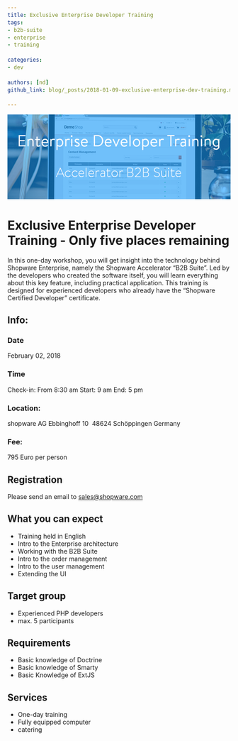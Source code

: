 ```yaml
---
title: Exclusive Enterprise Developer Training
tags:
- b2b-suite
- enterprise
- training

categories:
- dev

authors: [nd]
github_link: blog/_posts/2018-01-09-exclusive-enterprise-dev-training.md

---
```


![banner](/blog/img/2017-11-08-exclusive-enterprise-dev-training/banner.png)

# Exclusive Enterprise Developer Training - Only five places remaining

In this one-day workshop, you will get insight into the technology behind Shopware Enterprise, namely the Shopware Accelerator “B2B Suite”. Led by the developers who created the software itself, you will learn everything about this key feature, including practical application. This training is designed for experienced developers who already have the “Shopware Certified Developer” certificate. 

## Info:

### Date
February 02, 2018

### Time
Check-in: From 8:30 am
Start: 9 am
End: 5 pm

### Location:
shopware AG
Ebbinghoff 10 
48624 Schöppingen
Germany 

### Fee:
795 Euro per person

## Registration
Please send an email to sales@shopware.com

## What you can expect
- Training held in English
- Intro to the Enterprise architecture
- Working with the B2B Suite
- Intro to the order management
- Intro to the user management
- Extending the UI

## Target group
- Experienced PHP developers
- max. 5 participants

## Requirements
- Basic knowledge of Doctrine
- Basic knowledge of Smarty
- Basic Knowledge of ExtJS

## Services
- One-day training
- Fully equipped computer
- catering
 
